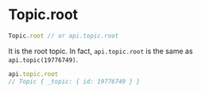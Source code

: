 # Topic.root

```javascript
Topic.root // or api.topic.root
```

It is the root topic. In fact, `api.topic.root` is the same as `api.topic(19776749)`.

```javascript
api.topic.root
// Topic { _topic: { id: 19776749 } }
```
